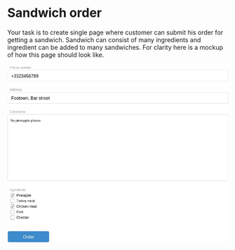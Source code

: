 Sandwich order
=====

Your task is to create single page where customer can submit his order for getting a sandwich.
Sandwich can consist of many ingredients and ingredient can be added to many sandwiches.
For clarity here is a mockup of how this page should look like.

![Mockup](mockup.jpg)
